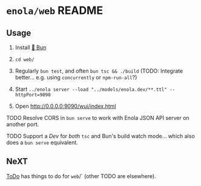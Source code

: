 <!--
    SPDX-License-Identifier: Apache-2.0

    Copyright 2025 The Enola <https://enola.dev> Authors

    Licensed under the Apache License, Version 2.0 (the "License");
    you may not use this file except in compliance with the License.
    You may obtain a copy of the License at

        https://www.apache.org/licenses/LICENSE-2.0

    Unless required by applicable law or agreed to in writing, software
    distributed under the License is distributed on an "AS IS" BASIS,
    WITHOUT WARRANTIES OR CONDITIONS OF ANY KIND, either express or implied.
    See the License for the specific language governing permissions and
    limitations under the License.
-->

# `enola/web` README

## Usage

1. Install [🧅 Bun](https://bun.sh/docs/installation)

1. `cd web/`

1. Regularly `bun test`, and often `bun tsc && ./build` (TODO: Integrate better... e.g. using `concurrently` or `npm-run-all`?)

1. Start `../enola server --load "../models/enola.dev/**.ttl" --httpPort=9090`

1. Open <http://0.0.0.0:9090/wui/index.html>

TODO Resolve CORS in `bun serve` to work with Enola JSON API server on another port.

TODO Support a _Dev_ for _both_ `tsc` and Bun's build watch mode... which also does a `bun serve` equivalent.

## NeXT

[ToDo](ToDo.md) has things to do for `web`/` (other TODO are elsewhere).
